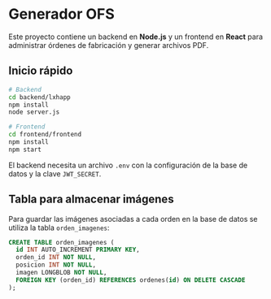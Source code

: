 # Generador OFS

Este proyecto contiene un backend en **Node.js** y un frontend en **React** para administrar órdenes de fabricación y generar archivos PDF.

## Inicio rápido

```bash
# Backend
cd backend/lxhapp
npm install
node server.js
```

```bash
# Frontend
cd frontend/frontend
npm install
npm start
```

El backend necesita un archivo `.env` con la configuración de la base de datos y la clave `JWT_SECRET`.

## Tabla para almacenar imágenes

Para guardar las imágenes asociadas a cada orden en la base de datos se utiliza la tabla `orden_imagenes`:

```sql
CREATE TABLE orden_imagenes (
  id INT AUTO_INCREMENT PRIMARY KEY,
  orden_id INT NOT NULL,
  posicion INT NOT NULL,
  imagen LONGBLOB NOT NULL,
  FOREIGN KEY (orden_id) REFERENCES ordenes(id) ON DELETE CASCADE
);
```

